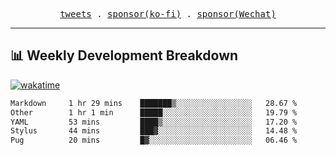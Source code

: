 <p align="center">
  <samp>
    <a href="https://twitter.com/everfu8">tweets</a> .
    <a href="https://ko-fi.com/everfu">sponsor(ko-fi)</a> . 
    <a href="https://s3.qjqq.cn/47/663742bac8e52.webp!color">sponsor(Wechat)</a>
  </samp>
</p>

---

## 📊 Weekly Development Breakdown

[![wakatime](https://wakatime.com/badge/user/0fcef314-a9cd-4509-9880-5cdb2158a775.svg)](https://wakatime.com/@0fcef314-a9cd-4509-9880-5cdb2158a775)

<!--START_SECTION:waka-->

```txt
Markdown     1 hr 29 mins    ███████▒░░░░░░░░░░░░░░░░░   28.67 %
Other        1 hr 1 min      █████░░░░░░░░░░░░░░░░░░░░   19.79 %
YAML         53 mins         ████▒░░░░░░░░░░░░░░░░░░░░   17.20 %
Stylus       44 mins         ███▓░░░░░░░░░░░░░░░░░░░░░   14.48 %
Pug          20 mins         █▓░░░░░░░░░░░░░░░░░░░░░░░   06.46 %
```

<!--END_SECTION:waka-->